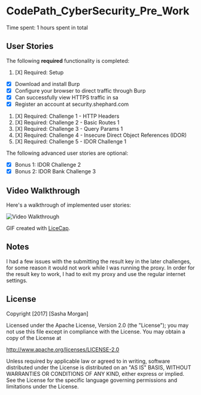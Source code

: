 # CodePath_CyberSecurity_Pre_Work

Time spent: 1 hours spent in total 

## User Stories


The following **required** functionality is completed:

1. [X]  Required: Setup 
-  [X]  Download and install Burp
-  [X]  Configure your browser to direct traffic through Burp
-  [X]  Can successfully view HTTPS traffic in sa
-  [X]  Register an account at security.shephard.com

1. [X]  Required: Challenge 1 - HTTP Headers
1. [X]  Required: Challenge 2 - Basic Routes 1
1. [X]  Required: Challenge 3 - Query Params 1
1. [X]  Required: Challenge 4 - Insecure Direct Object References (IDOR)
1. [X]  Required: Challenge 5 - IDOR Challenge 1 

The following advanced user stories are optional:

* [X]  Bonus 1: IDOR Challenge 2 
* [X]  Bonus 2: IDOR Bank Challenge 3

## Video Walkthrough

Here's a walkthrough of implemented user stories:

<img src='http://i.imgur.com/ePwbWc3.gifv' title='Video Walkthrough' width='' alt='Video Walkthrough' />

GIF created with [LiceCap](http://www.cockos.com/licecap/).

## Notes

I had a few issues with the submitting the result key in the later challenges, for some reason it would not work while I was running the proxy.  In order for the result key to work, I had to exit my proxy and use the regular internet settings.

## License

Copyright [2017] [Sasha Morgan]

Licensed under the Apache License, Version 2.0 (the "License");
you may not use this file except in compliance with the License.
You may obtain a copy of the License at

http://www.apache.org/licenses/LICENSE-2.0

Unless required by applicable law or agreed to in writing, software
distributed under the License is distributed on an "AS IS" BASIS,
WITHOUT WARRANTIES OR CONDITIONS OF ANY KIND, either express or implied.
See the License for the specific language governing permissions and
limitations under the License.
